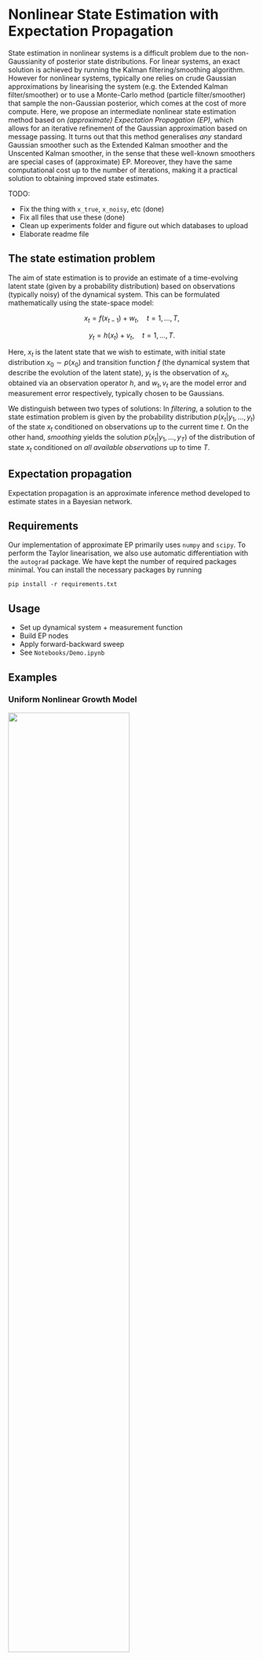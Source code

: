 # Nonlinear State Estimation with Expectation Propagation

State estimation in nonlinear systems is a difficult problem due to the non-Gaussianity of posterior state distributions. For linear systems, an exact solution is achieved by running the Kalman filtering/smoothing algorithm. However for nonlinear systems, typically one relies on crude Gaussian approximations by linearising the system (e.g. the Extended Kalman filter/smoother) or to use a Monte-Carlo method (particle filter/smoother) that sample the non-Gaussian posterior, which comes at the cost of more compute. Here, we propose an intermediate nonlinear state estimation method based on _(approximate) Expectation Propagation (EP)_, which allows for an iterative refinement of the Gaussian approximation based on message passing.
It turns out that this method generalises _any_ standard Gaussian smoother such as the Extended Kalman smoother and the Unscented Kalman smoother, in the sense that these well-known smoothers are special cases of (approximate) EP. Moreover, they have the same computational cost up to the number of iterations, making it a practical solution to obtaining improved state estimates.

TODO:
- Fix the thing with `x_true`, `x_noisy`, etc (done)
- Fix all files that use these (done)
- Clean up experiments folder and figure out which databases to upload
- Elaborate readme file

## The state estimation problem

The aim of state estimation is to provide an estimate of a time-evolving latent state (given by a probability distribution) based on observations (typically noisy) of the dynamical system. This can be formulated mathematically using the state-space model:

$$
x_t = f(x_{t-1}) + w_t, \quad t = 1, \ldots, T, 
$$

$$
y_t = h(x_t) + v_t, \quad t = 1, \ldots, T.
$$

Here, $x_t$ is the latent state that we wish to estimate, with initial state distribution $x_0 \sim p(x_0)$ and transition function $f$ (the dynamical system that describe the evolution of the latent state), $y_t$ is the observation of $x_t$, obtained via an observation operator $h$, and $w_t, v_t$ are the model error and measurement error respectively, typically chosen to be Gaussians.

We distinguish between two types of solutions: In _filtering_, a solution to the state estimation problem is given by the probability distribution $p(x_t | y_1, \ldots, y_t)$ of the state $x_t$ conditioned on observations up to the current time $t$. On the other hand, _smoothing_ yields the solution $p(x_t | y_1, \ldots, y_T)$ of the distribution of state $x_t$ conditioned on _all available observations_ up to time $T$.

## Expectation propagation

Expectation propagation is an approximate inference method developed to estimate states in a Bayesian network.

## Requirements
Our implementation of approximate EP primarily uses `numpy` and `scipy`. To perform the Taylor linearisation, we also use automatic differentiation with the `autograd` package. We have kept the number of required packages minimal. You can install the necessary packages by running
```
pip install -r requirements.txt
```

## Usage
- Set up dynamical system + measurement function
- Build EP nodes
- Apply forward-backward sweep
- See `Notebooks/Demo.ipynb`

## Examples
### Uniform Nonlinear Growth Model
<img src="https://github.com/mpd37/pyStateEstimator/blob/finalise_code/Notebooks/figs/ungm_animation.gif" width="70%" height="70%"/>

### Bearings Only Tracking of a Turning Target
<img src="https://github.com/mpd37/pyStateEstimator/blob/finalise_code/Notebooks/figs/bott_animation.gif" width="50%" height="50%"/>

### Lorenz 96 Model
<img src="https://github.com/mpd37/pyStateEstimator/blob/finalise_code/Notebooks/figs/L96_animation.gif" width="50%" height="50%"/>

## References

